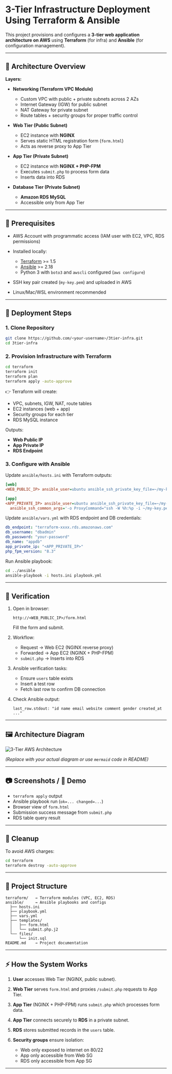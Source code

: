 # 3-Tier Infrastructure Deployment Using Terraform & Ansible

This project provisions and configures a **3-tier web application architecture on AWS** using **Terraform** (for infra) and **Ansible** (for configuration management).

---

## 📌 Architecture Overview

**Layers:**

* **Networking (Terraform VPC Module)**

  * Custom VPC with public + private subnets across 2 AZs
  * Internet Gateway (IGW) for public subnet
  * NAT Gateway for private subnet
  * Route tables + security groups for proper traffic control

* **Web Tier (Public Subnet)**

  * EC2 instance with **NGINX**
  * Serves static HTML registration form (`form.html`)
  * Acts as reverse proxy to App Tier

* **App Tier (Private Subnet)**

  * EC2 instance with **NGINX + PHP-FPM**
  * Executes `submit.php` to process form data
  * Inserts data into RDS

* **Database Tier (Private Subnet)**

  * **Amazon RDS MySQL**
  * Accessible only from App Tier

---

## 📖 Prerequisites

* AWS Account with programmatic access (IAM user with EC2, VPC, RDS permissions)
* Installed locally:

  * [Terraform](https://developer.hashicorp.com/terraform/downloads) >= 1.5
  * [Ansible](https://docs.ansible.com/ansible/latest/installation_guide/) >= 2.18
  * Python 3 with `boto3` and `awscli` configured (`aws configure`)
* SSH key pair created (`my-key.pem`) and uploaded in AWS
* Linux/Mac/WSL environment recommended

---

## 🚀 Deployment Steps

### 1. Clone Repository

```bash
git clone https://github.com/<your-username>/3tier-infra.git
cd 3tier-infra
```

### 2. Provision Infrastructure with Terraform

```bash
cd terraform
terraform init
terraform plan
terraform apply -auto-approve
```

👉 Terraform will create:

* VPC, subnets, IGW, NAT, route tables
* EC2 instances (web + app)
* Security groups for each tier
* RDS MySQL instance

Outputs:

* **Web Public IP**
* **App Private IP**
* **RDS Endpoint**

### 3. Configure with Ansible

Update `ansible/hosts.ini` with Terraform outputs:

```ini
[web]
<WEB_PUBLIC_IP> ansible_user=ubuntu ansible_ssh_private_key_file=~/my-key.pem

[app]
<APP_PRIVATE_IP> ansible_user=ubuntu ansible_ssh_private_key_file=~/my-key.pem \
  ansible_ssh_common_args='-o ProxyCommand="ssh -W %h:%p -i ~/my-key.pem ubuntu@<WEB_PUBLIC_IP>"'
```

Update `ansible/vars.yml` with RDS endpoint and DB credentials:

```yaml
db_endpoint: "terraform-xxxx.rds.amazonaws.com"
db_username: "dbadmin"
db_password: "your-password"
db_name: "appdb"
app_private_ip: "<APP_PRIVATE_IP>"
php_fpm_version: "8.3"
```

Run Ansible playbook:

```bash
cd ../ansible
ansible-playbook -i hosts.ini playbook.yml
```

---

## 🔎 Verification

1. Open in browser:

   ```
   http://<WEB_PUBLIC_IP>/form.html
   ```

   Fill the form and submit.

2. Workflow:

   * Request → Web EC2 (NGINX reverse proxy)
   * Forwarded → App EC2 (NGINX + PHP-FPM)
   * `submit.php` → Inserts into RDS

3. Ansible verification tasks:

   * Ensure `users` table exists
   * Insert a test row
   * Fetch last row to confirm DB connection

4. Check Ansible output:

   ```
   last_row.stdout: "id name email website comment gender created_at ..."
   ```

---

## 🖼️ Architecture Diagram

![3-Tier AWS Architecture](ansible/architecture.png)

*(Replace with your actual diagram or use `mermaid` code in README)*

---

## 📷 Screenshots / 🎥 Demo

* `terraform apply` output
* Ansible playbook run (`ok=... changed=...`)
* Browser view of `form.html`
* Submission success message from `submit.php`
* RDS table query result


---

## 🛑 Cleanup

To avoid AWS charges:

```bash
cd terraform
terraform destroy -auto-approve
```

---

## 📂 Project Structure

```
terraform/   → Terraform modules (VPC, EC2, RDS)
ansible/     → Ansible playbooks and configs
  ├── hosts.ini
  ├── playbook.yml
  ├── vars.yml
  ├── templates/
  │   ├── form.html
  │   └── submit.php.j2
  └── files/
      └── init.sql
README.md    → Project documentation
```

---

## ⚡ How the System Works

1. **User** accesses Web Tier (NGINX, public subnet).
2. **Web Tier** serves `form.html` and proxies `/submit.php` requests to App Tier.
3. **App Tier** (NGINX + PHP-FPM) runs `submit.php` which processes form data.
4. **App Tier** connects securely to **RDS** in a private subnet.
5. **RDS** stores submitted records in the `users` table.
6. **Security groups** ensure isolation:

   * Web only exposed to internet on 80/22
   * App only accessible from Web SG
   * RDS only accessible from App SG

---
